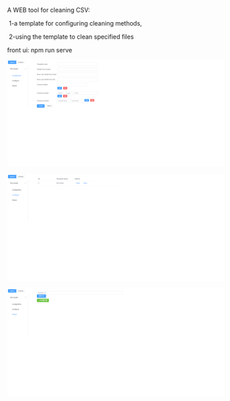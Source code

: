 A WEB tool for cleaning CSV:

​		 1-a template for configuring cleaning methods, 

​		 2-using the template to clean specified files



front ui:  npm run serve



![image-20240501224032261](readme.assets/image-20240501224032261.png)

![image-20240501224041220](readme.assets/image-20240501224041220.png)

![image-20240501224052535](readme.assets/image-20240501224052535.png)

